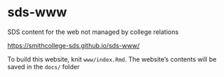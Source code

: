 sds-www
================

SDS content for the web not managed by college relations

<https://smithcollege-sds.github.io/sds-www/>

To build this website, knit `www/index.Rmd`. The website’s contents will
be saved in the `docs/` folder
